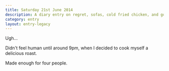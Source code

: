 ```yaml
---
title: Saturday 21st June 2014
description: A diary entry on regret, sofas, cold fried chicken, and gorging on roast potatoes
category: entry
layout: entry-legacy
---
```


Ugh&hellip;

Didn't feel human until around 9pm, when I decided to cook myself a delicious roast.

Made enough for four people.

